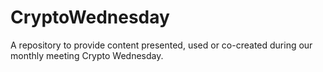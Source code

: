 # CryptoWednesday
A repository to provide content presented, used or co-created during our monthly meeting Crypto Wednesday.
